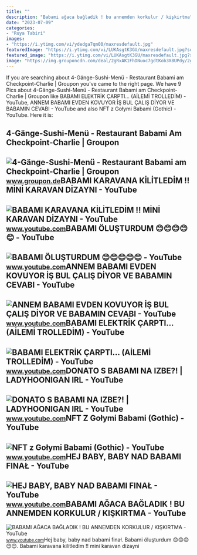 ```yaml
---
title: ""
description: "Babami ağaca bağladik ! bu annemden korkulur / kişkirtma"
date: "2023-07-09"
categories:
- "Ruya Tabiri"
images:
- "https://i.ytimg.com/vi/ydedga7qm00/maxresdefault.jpg"
featuredImage: "https://i.ytimg.com/vi/LUKAsgtK3GU/maxresdefault.jpg?sqp=-oaymwEmCIAKENAF8quKqQMa8AEB-AH-CYAC0AWKAgwIABABGBMgTCh_MA8=&amp;rs=AOn4CLDkwgyx3vEGW9IOOud4z7pK7Q3rbQ"
featured_image: "https://i.ytimg.com/vi/LUKAsgtK3GU/maxresdefault.jpg?sqp=-oaymwEmCIAKENAF8quKqQMa8AEB-AH-CYAC0AWKAgwIABABGBMgTCh_MA8=&amp;rs=AOn4CLDkwgyx3vEGW9IOOud4z7pK7Q3rbQ"
image: "https://img.grouponcdn.com/deal/2gRxAK1FhDNuoc7gdtKob3X8UPdy/2g-960x576/v1/c870x524.jpg"
---
```


If you are searching about 4-Gänge-Sushi-Menü - Restaurant Babami am Checkpoint-Charlie | Groupon you've came to the right page. We have 9 Pics about 4-Gänge-Sushi-Menü - Restaurant Babami am Checkpoint-Charlie | Groupon like BABAMI ELEKTRİK ÇARPTI... (AİLEMİ TROLLEDİM) - YouTube, ANNEM BABAMI EVDEN KOVUYOR İŞ BUL ÇALIŞ DİYOR VE BABAMIN CEVABI - YouTube and also NFT z Gołymi Babami (Gothic) - YouTube. Here it is:

4-Gänge-Sushi-Menü - Restaurant Babami Am Checkpoint-Charlie | Groupon
----------------------------------------------------------------------

 ![4-Gänge-Sushi-Menü - Restaurant Babami am Checkpoint-Charlie | Groupon](https://img.grouponcdn.com/deal/2gRxAK1FhDNuoc7gdtKob3X8UPdy/2g-960x576/v1/c870x524.jpg) <small>www.groupon.de</small>BABAMI KARAVANA KİLİTLEDİM !! MİNİ KARAVAN DİZAYNI - YouTube
------------------------------------------------------------

 ![BABAMI KARAVANA KİLİTLEDİM !! MİNİ KARAVAN DİZAYNI - YouTube](https://i.ytimg.com/vi/ySidTf1HTp8/maxresdefault.jpg) <small>www.youtube.com</small>BABAMI ÖLUŞTURDUM 😊😊😊😊😊 - YouTube
---------------------------------

 ![BABAMI ÖLUŞTURDUM 😊😊😊😊😊 - YouTube](https://i.ytimg.com/vi/eAATJd4aM4g/maxresdefault.jpg) <small>www.youtube.com</small>ANNEM BABAMI EVDEN KOVUYOR İŞ BUL ÇALIŞ DİYOR VE BABAMIN CEVABI - YouTube
-------------------------------------------------------------------------

 ![ANNEM BABAMI EVDEN KOVUYOR İŞ BUL ÇALIŞ DİYOR VE BABAMIN CEVABI - YouTube](https://i.ytimg.com/vi/ydedga7qm00/maxresdefault.jpg) <small>www.youtube.com</small>BABAMI ELEKTRİK ÇARPTI... (AİLEMİ TROLLEDİM) - YouTube
------------------------------------------------------

 ![BABAMI ELEKTRİK ÇARPTI... (AİLEMİ TROLLEDİM) - YouTube](https://i.ytimg.com/vi/GpPOWiNnAx8/maxresdefault.jpg) <small>www.youtube.com</small>DONATO S BABAMI NA IZBE?! | LADYHOONIGAN IRL - YouTube
------------------------------------------------------

 ![DONATO S BABAMI NA IZBE?! | LADYHOONIGAN IRL - YouTube](https://i.ytimg.com/vi/Hn2Q8faBQSs/maxresdefault.jpg) <small>www.youtube.com</small>NFT Z Gołymi Babami (Gothic) - YouTube
--------------------------------------

 ![NFT z Gołymi Babami (Gothic) - YouTube](https://i.ytimg.com/vi/LUKAsgtK3GU/maxresdefault.jpg?sqp=-oaymwEmCIAKENAF8quKqQMa8AEB-AH-CYAC0AWKAgwIABABGBMgTCh_MA8=&rs=AOn4CLDkwgyx3vEGW9IOOud4z7pK7Q3rbQ) <small>www.youtube.com</small>HEJ BABY, BABY NAD BABAMI FINAŁ - YouTube
-----------------------------------------

 ![HEJ BABY, BABY NAD BABAMI FINAŁ - YouTube](https://i.ytimg.com/vi/KhLWt2mRtgo/maxresdefault.jpg) <small>www.youtube.com</small>BABAMI AĞACA BAĞLADIK ! BU ANNEMDEN KORKULUR / KIŞKIRTMA - YouTube
------------------------------------------------------------------

 ![BABAMI AĞACA BAĞLADIK ! BU ANNEMDEN KORKULUR / KIŞKIRTMA - YouTube](https://i.ytimg.com/vi/omhWNGsJAvQ/maxresdefault.jpg) <small>www.youtube.com</small>Hej baby, baby nad babami finał. Babami öluşturdum 😊😊😊😊😊. Babami karavana ki̇li̇tledi̇m !! mi̇ni̇ karavan di̇zayni
